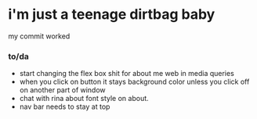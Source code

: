 <h1>i'm just a teenage dirtbag baby</h1>

<p>my commit worked</p>

<h3>to/da</h3>
<ul>
  <li>start changing the flex box shit for about me web in media queries</li>
  <li>when you click on button it stays background color unless you click off on another part of window</li>
  <li>chat with rina about font style on about.</li>
  <li>nav bar needs to stay at top</li>
</ul>